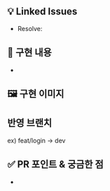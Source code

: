## 💡 Linked Issues

- Resolve:

## 📖 구현 내용

-

## 🖼 구현 이미지

## 반영 브랜치

ex) feat/login -> dev

## ✅ PR 포인트 & 궁금한 점

-
